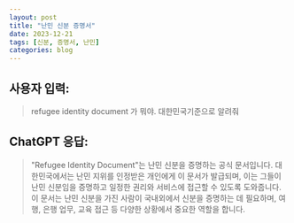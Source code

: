 ```yaml
---
layout: post
title: "난민 신분 증명서"
date: 2023-12-21
tags: [신분, 증명서, 난민]
categories: blog
---
```


## 사용자 입력:
> refugee identity document 가 뭐야. 대한민국기준으로 알려줘

## ChatGPT 응답:
> "Refugee Identity Document"는 난민 신분을 증명하는 공식 문서입니다. 대한민국에서는 난민 지위를 인정받은 개인에게 이 문서가 발급되며, 이는 그들이 난민 신분임을 증명하고 일정한 권리와 서비스에 접근할 수 있도록 도와줍니다. 이 문서는 난민 신분을 가진 사람이 국내외에서 신분을 증명하는 데 필요하며, 여행, 은행 업무, 교육 접근 등 다양한 상황에서 중요한 역할을 합니다.

